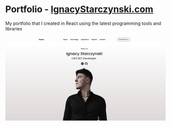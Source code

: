 # Portfolio - <a terget="_blank" href="www.ignacystarczynski.com">IgnacyStarczynski.com</a>
My portfolio that I created in React using the latest programming tools and libraries <br><br>
<img src="https://raw.githubusercontent.com/iuno-san/Portfolio/main/src/images/Main-section.png">
